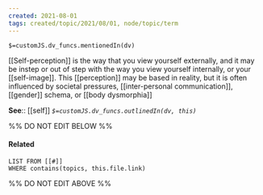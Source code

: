 ```yaml
---
created: 2021-08-01
tags: created/topic/2021/08/01, node/topic/term
---
```

`$=customJS.dv_funcs.mentionedIn(dv)`

 [[Self-perception]] is the way that you view yourself externally, and it may be instep or out of step with the way you view yourself internally, or your [[self-image]]. This [[perception]] may be based in reality, but it is often influenced by societal pressures, [[inter-personal communication]], [[gender]] schema, or [[body dysmorphia]]

**See**:: [[self]]
*`$=customJS.dv_funcs.outlinedIn(dv, this)`*

%% DO NOT EDIT BELOW %%
#### Related 
```dataview
LIST FROM [[#]]
WHERE contains(topics, this.file.link)
```
%% DO NOT EDIT ABOVE %%
